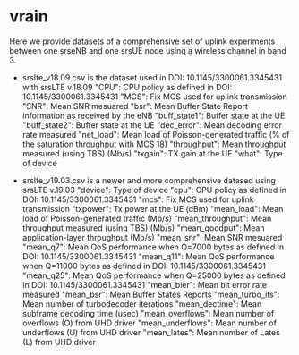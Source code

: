 # vrain

Here we provide datasets of a comprehensive set of uplink experiments between one srseNB and one srsUE node using a wireless channel in band 3.

- srslte_v18.09.csv is the dataset used in DOI: 10.1145/3300061.3345431 with srsLTE v.18.09
"CPU": CPU policy as defined in DOI: 10.1145/3300061.3345431
"MCS": Fix MCS used for uplink transmission
"SNR": Mean SNR mesuared
"bsr": Mean Buffer State Report information as received by the eNB
"buff_state1": Buffer state at the UE
"buff_state2": Buffer state at the UE
"dec_error": Mean decoding error rate measured
"net_load": Mean load of Poisson-generated traffic (% of the saturation throughput with MCS 18)
"throughput": Mean throughput measured (using TBS) (Mb/s)
"txgain": TX gain at the UE
"what": Type of device


- srslte_v19.03.csv is a newer and more comprehensive datased using srsLTE v.19.03
"device": Type of device
"cpu": CPU policy as defined in DOI: 10.1145/3300061.3345431
"mcs": Fix MCS used for uplink transmission
"txpower": Tx power at the UE (dBm)
"mean_load": Mean load of Poisson-generated traffic (Mb/s)
"mean_throughput": Mean throughput measured (using TBS) (Mb/s)
"mean_goodput": Mean application-layer throughput (Mb/s)
"mean_snr": Mean SNR mesuared
"mean_q7": Mean QoS performance when Q=7000 bytes as defined in DOI: 10.1145/3300061.3345431
"mean_q11": Mean QoS performance when Q=11000 bytes as defined in DOI: 10.1145/3300061.3345431
"mean_q25": Mean QoS performance when Q=25000 bytes as defined in DOI: 10.1145/3300061.3345431
"mean_bler": Mean bit error rate measured
"mean_bsr": Mean Buffer States Reports
"mean_turbo_its": Mean number of turbodecoder iterations
"mean_dectime": Mean subframe decoding time (usec)
"mean_overflows": Mean number of overflows (O) from UHD driver
"mean_underflows": Mean number of underflows (U) from UHD driver
"mean_lates": Mean number of Lates (L) from UHD driver


